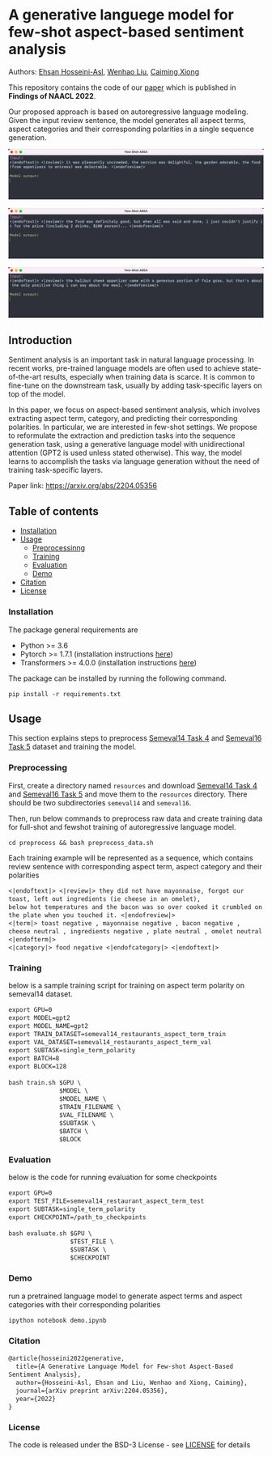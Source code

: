 # A generative languege model for few-shot aspect-based sentiment analysis
Authors: [Ehsan Hosseini-Asl](https://scholar.google.com/citations?user=I9w3ON4AAAAJ&hl=en), [Wenhao Liu](https://scholar.google.com/citations?user=BaRpQ_kAAAAJ&hl=en), [Caiming Xiong](https://scholar.google.com/citations?user=vaSdahkAAAAJ&hl=en) 


This repository contains the code of our [paper](https://arxiv.org/abs/2204.05356) which is published in 
**Findings of NAACL 2022**. 

Our proposed approach is based on autoregressive language modeling. Given the input review sentence, the model generates all aspect terms, aspect categories and their corresponding polarities in a single sequence generation.

![Example 1:,](/images/exp1.gif)

![Example 2:](/images/exp2.gif)

![Example 3:](/images/exp3.gif)


## Introduction
Sentiment analysis is an important task in natural language processing. In recent works, pre-trained language models are often used to achieve state-of-the-art results, especially when training data is scarce. It is common to fine-tune on the downstream task, usually by adding task-specific layers on top of the model. 

In this paper, we focus on aspect-based sentiment analysis, which involves extracting aspect term, category, and predicting their corresponding polarities. In particular, we are interested in few-shot settings. We propose to reformulate the extraction and prediction tasks into the sequence generation task, using a generative language model with unidirectional attention (GPT2 is used unless stated otherwise). This way, the model learns to accomplish the tasks via language generation without the need of training task-specific layers. 

Paper link: https://arxiv.org/abs/2204.05356


## Table of contents
- [Installation](#installation)
- [Usage](#usage)
    - [Preprocessinng](#preprocessing)
    - [Training](#training)
    - [Evaluation](#evaluation)
    - [Demo](#demo)
- [Citation](#citation)
- [License](#license)

### Installation

The package general requirements are

- Python >= 3.6
- Pytorch >= 1.7.1 (installation instructions [here](https://pytorch.org/))
- Transformers >= 4.0.0 (installation instructions [here](https://huggingface.co/transformers/))
 
The package can be installed by running the following command.  

    pip install -r requirements.txt
    
## Usage
This section explains steps to preprocess [Semeval14 Task 4](https://alt.qcri.org/semeval2014/task4/index.php?id=data-and-tools) and [Semeval16 Task 5](https://alt.qcri.org/semeval2014/task4/index.php?id=data-and-tools) dataset and training the model. 

### Preprocessing 
First, create a directory named `resources` and download [Semeval14 Task 4](https://alt.qcri.org/semeval2014/task4/index.php?id=data-and-tools) and [Semeval16 Task 5](https://alt.qcri.org/semeval2014/task4/index.php?id=data-and-tools) and move them to the ```resources``` directory. There should be two subdirectories `semeval14` and `semeval16`. 

Then, run below commands to preprocess raw data and create training data for full-shot and fewshot training of autoregressive language model.


    cd preprocess && bash preprocess_data.sh

Each training example will be represented as a sequence, which contains review sentence with corresponding aspect term, aspect category and their polarities
```
<|endoftext|> <|review|> they did not have mayonnaise, forgot our toast, left out ingredients (ie cheese in an omelet), 
below hot temperatures and the bacon was so over cooked it crumbled on the plate when you touched it. <|endofreview|> 
<|term|> toast negative , mayonnaise negative , bacon negative , cheese neutral , ingredients negative , plate neutral , omelet neutral <|endofterm|> 
<|category|> food negative <|endofcategory|> <|endoftext|>
```


### Training
below is a sample training script for training on aspect term polarity on semeval14 dataset.

    export GPU=0
    export MODEL=gpt2
    export MODEL_NAME=gpt2
    export TRAIN_DATASET=semeval14_restaurants_aspect_term_train
    export VAL_DATASET=semeval14_restaurants_aspect_term_val
    export SUBTASK=single_term_polarity
    export BATCH=8
    export BLOCK=128
    
    bash train.sh $GPU \
                  $MODEL \ 
                  $MODEL_NAME \
                  $TRAIN_FILENAME \
                  $VAL_FILENAME \
                  $SUBTASK \
                  $BATCH \
                  $BLOCK 


 
### Evaluation
below is the code for running evaluation for some checkpoints
    
    
    export GPU=0
    export TEST_FILE=semeval14_restaurant_aspect_term_test
    export SUBTASK=single_term_polarity
    export CHECKPOINT=/path_to_checkpoints
    
    bash evaluate.sh $GPU \
                     $TEST_FILE \
                     $SUBTASK \
                     $CHECKPOINT
                      
        
        
         
### Demo
run a pretrained language model to generate aspect terms and aspect categories with their corresponding polarities 


    ipython notebook demo.ipynb


### Citation

```
@article{hosseini2022generative,
  title={A Generative Language Model for Few-shot Aspect-Based Sentiment Analysis},
  author={Hosseini-Asl, Ehsan and Liu, Wenhao and Xiong, Caiming},
  journal={arXiv preprint arXiv:2204.05356},
  year={2022}
}
```

### License

The code is released under the BSD-3 License - see [LICENSE](LICENSE.txt) for details

